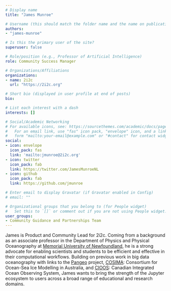 ```yaml
---
# Display name
title: "James Munroe"

# Username (this should match the folder name and the name on publications)
authors:
- "james-munroe"

# Is this the primary user of the site?
superuser: false

# Role/position (e.g., Professor of Artificial Intelligence)
role: Community Success Manager

# Organizations/Affiliations
organizations:
- name: 2i2c
  url: "https://2i2c.org"

# Short bio (displayed in user profile at end of posts)
bio:

# List each interest with a dash
interests: []

# Social/Academic Networking
# For available icons, see: https://sourcethemes.com/academic/docs/page-builder/#icons
#   For an email link, use "fas" icon pack, "envelope" icon, and a link in the
#   form "mailto:your-email@example.com" or "#contact" for contact widget.
social:
- icon: envelope
  icon_pack: fas
  link: 'mailto:jmunroe@2i2c.org'
- icon: twitter
  icon_pack: fab
  link: https://twitter.com/JamesMunroeNL
- icon: github
  icon_pack: fab
  link: https://github.com/jmunroe

# Enter email to display Gravatar (if Gravatar enabled in Config)
# email: ""

# Organizational groups that you belong to (for People widget)
#   Set this to `[]` or comment out if you are not using People widget.
user_groups:
- Community Guidance and Partnerships Team
---
```


James is Product and Community Lead for 2i2c. Coming from a background as an associate professor in the Department of Physics and Physical Oceanography at [Memorial University of Newfoundland](https://mun.ca), he is a strong advocate for enabling scientists and students to be efficient and effective in their computational workflows. Building on previous work in big data oceanography with links to the [Pangeo](https://pangeo.io/) project, [COSIMA](http://cosima.org.au/): Consortium for Ocean-Sea Ice Modelling in Australia, and [CIOOS](https://cioos.ca/): Canadian Integrated Ocean Observing System, James wants to bring the strength of the Jupyter ecosystem to users across a broad range of educational and research domains.
